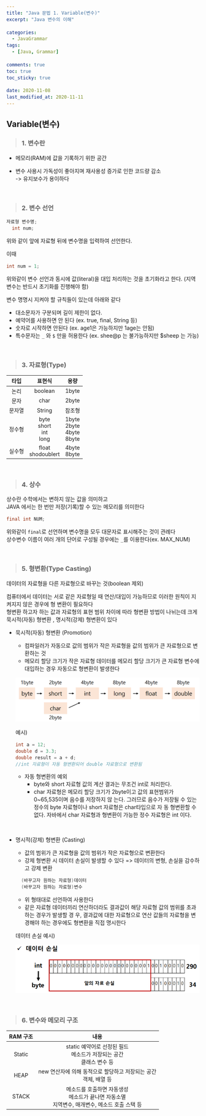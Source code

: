 ```yaml
---
title: "Java 문법 1. Variable(변수)"
excerpt: "Java 변수의 이해"

categories:
  - JavaGrammar
tags:
  - [Java, Grammar]

comments: true
toc: true
toc_sticky: true

date: 2020-11-08
last_modified_at: 2020-11-11
---
```


## Variable(변수)

> ### 1. 변수란

- 메모리(RAM)에 값을 기록하기 위한 공간
- 변수 사용시 가독성이 좋아지며 재사용성 증가로 인한 코드량 감소  
  -> 유지보수가 용이하다

  <br>

> ### 2. 변수 선언

```java
자료형 변수명;
  int num;
```

위와 같이 앞에 자료형 뒤에 변수명을 입력하여 선언한다.

이때

```java
int num = 1;
```

위와같이 변수 선언과 동시에 값(literal)을 대입 처리하는 것을 초기화라고 한다. (지역변수는 반드시 초기화를 진행해야 함)

변수 명명시 지켜야 할 규칙들이 있는데 아래와 같다

- 대소문자가 구분되며 길이 제한이 없다.
- 예약어를 사용하면 안 된다 (ex. true, final, String 등)
- 숫자로 시작하면 안된다 (ex. age1은 가능하지만 1age는 안됨)
- 특수문자는 `_` 와 `$` 만을 허용한다 (ex. shee@p 는 불가능하지만 $sheep 는 가능)

<br>

> ### 3. 자료형(Type)

|  타입  |            표현식            |               용량                |
| :----: | :--------------------------: | :-------------------------------: |
|  논리  |           boolean            |               1byte               |
|  문자  |             char             |               2byte               |
| 문자열 |            String            |              참조형               |
| 정수형 | byte<br>short<br>int<br>long | 1byte<br>2byte<br>4byte<br> 8byte |
| 실수형 |    float <br> shodoublert    |         4byte <br> 8byte          |

  <br>

> ### 4. 상수

상수란 수학에서는 변하지 않는 값을 의미하고  
JAVA 에서는 한 번만 저장(기록)할 수 있는 메모리를 의미한다

```java
final int NUM;
```

위와같이 `final`로 선언하며 변수명을 모두 대문자로 표시해주는 것이 관례다  
상수변수 이름이 여러 개의 단어로 구성될 경우에는 `_`를 이용한다(ex. MAX_NUM)

<br>

> ### 5. 형변환(Type Casting)

데이터의 자료형을 다른 자료형으로 바꾸는 것(boolean 제외)

컴퓨터에서 데이터는 서로 같은 자료형일 때 연산/대입이 가능하므로 이러한 원칙이 지켜지지 않은 경우에 형 변환이 필요하다  
형변환 하고자 하는 값과 자료형의 표현 범위 차이에 따라 형변환 방법이 나뉘는데 크게 묵시적(자동) 형변환 , 명시적(강제) 형변환이 있다

- 묵시적(자동) 형변환 (Promotion)

  - 컴파일러가 자동으로 값의 범위가 작은 자료형을 값의 범위가 큰 자료형으로 변환하는 것
  - 메모리 할당 크기가 작은 자료형 데이터를 메모리 할당 크기가 큰 자료형 변수에 대입하는 경우 자동으로 형변환이 발생한다

  <p align="center">
    <img width="calc(100% - #{$right-sidebar-width-narrow})" height="auto" src="/assets/images/variable_chart.png">
  </p>

  예시)

  ```java
  int a = 12;
  double d = 3.3;
  double result = a + d;
  //int 자료형이 자동 형변환되어 double 자료형으로 변환됨
  ```

  - 자동 형변환의 예외
    - byte와 short 자료형 값의 계산 결과는 무조건 int로 처리한다.
    - char 자료형은 메모리 할당 크기가 2byte이고 값의 표현범위가 0~65,535이며 음수를 저장하지 않
      는다. 그러므로 음수가 저장될 수 있는 정수의 byte 자료형이나 short 자료형은 char타입으로 자
      동 형변환할 수 없다. 자바에서 char 자료형과 형변환이 가능한 정수 자료형은 int 이다.

<br>

- 명시적(강제) 형변환 (Casting)

  - 값의 범위가 큰 자료형을 값의 범위가 작은 자료형으로 변환한다
  - 강제 형변환 시 데이터 손실이 발생할 수 있다 => 데이터의 변형, 손실을 감수하고 강제 변환

  ```java
    (바꾸고자 원하는 자료형)데이터
    (바꾸고자 원하는 자료형)변수
  ```

  - 위 형태대로 선언하여 사용한다
  - 같은 자료형 데이터끼리 연산하더라도 결과값이 해당 자료형 값의 범위를 초과하는 경우가 발생할 경
    우, 결과값에 대한 자료형으로 연산 값들의 자료형을 변경해야 하는 경우에도 형변환을 직접 명시한다

  데이터 손실 예시)
  <p align="center">
    <img width="calc(100% - #{$right-sidebar-width-narrow})" height="auto" src="/assets/images/lost_data.png">
  </p>

<br>

> ### 6. 변수와 메모리 구조

| RAM 구조 |                                                 내용                                                  |
| :------: | :---------------------------------------------------------------------------------------------------: |
|  Static  |              static 예약어로 선정된 필드 <br> 메소드가 저장되는 공간 <br> 클래스 변수 등              |
|   HEAP   |                 new 연산자에 의해 동적으로 할당하고 저장되는 공간 <br> 객체, 배열 등                  |
|  STACK   | 메소드를 호출하면 자동생성 <br> 메소드가 끝나면 자동소멸 <br> 지역변수, 매개변수, 메소드 호출 스택 등 |
